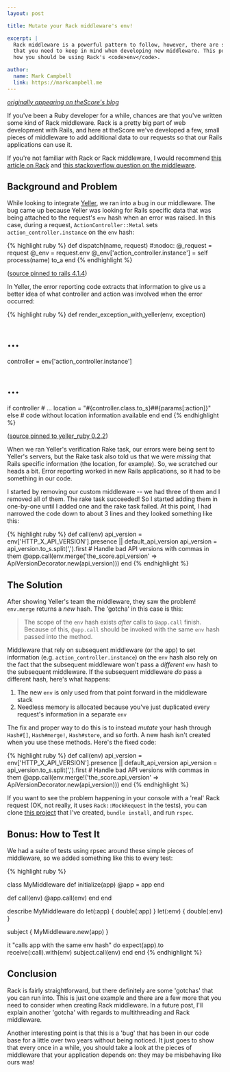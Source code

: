 ```yaml
---
layout: post

title: Mutate your Rack middleware's env!

excerpt: |
  Rack middleware is a powerful pattern to follow, however, there are some 'gotchas'
  that you need to keep in mind when developing new middleware. This post explains
  how you should be using Rack's <code>env</code>.

author:
  name: Mark Campbell
  link: https://markcampbell.me
---
```


*[originally appearing on theScore's blog](http://techblog.thescore.com/2014/12/04/modify-your-racks-env-hash/)*

If you've been a Ruby developer for a while, chances are that you've written some kind of Rack middleware. Rack is a pretty big part of web development with Rails, and here at theScore we've developed a few, small pieces of middleware to add additional data to our requests so that our Rails applications can use it.

If you're not familiar with Rack or Rack middleware, I would recommend [this article on Rack](http://southdesign.de/blog/rack.html) and [this stackoverflow question on the middleware](http://stackoverflow.com/questions/2256569/what-is-rack-middleware).


## Background and Problem

While looking to integrate [Yeller](http://yellerapp.com/), we ran into a bug in our middleware. The bug came up because Yeller was looking for Rails specific data that was being attached to the request's `env` hash when an error was raised. In this case, during a request, `ActionController::Metal` sets `action_controller.instance` on the `env` hash:

{% highlight ruby %}
def dispatch(name, request) #:nodoc:
  @_request = request
  @_env = request.env
  @_env['action_controller.instance'] = self
  process(name)
  to_a
end
{% endhighlight %}

([source pinned to rails 4.1.4](https://github.com/rails/rails/blob/7c4bfe1c954ef90acf4f790e46fcbbd07d85af3e/actionpack/lib/action_controller/metal.rb#L195))

In Yeller, the error reporting code extracts that information to give us a better idea of what controller and action was involved when the error occurred:

{% highlight ruby %}
def render_exception_with_yeller(env, exception)
  # ...
  controller = env['action_controller.instance']
  # ...
  if controller
    # ...
    location = "#{controller.class.to_s}##{params[:action]}"
  else
    # code without location information available
  end
end
{% endhighlight %}

([source pinned to yeller_ruby 0.2.2](https://github.com/tcrayford/yeller_ruby/blob/355cb6b874c6ddf0b3ee1d3d5012b9db16b7e0c0/lib/yeller/rails.rb#L58))

When we ran Yeller's verification Rake task, our errors were being sent to Yeller's servers, but the Rake task also told us that we were *missing* that Rails specific information (the location, for example). So, we scratched our heads a bit. Error reporting worked in new Rails applications, so it had to be something in our code.

I started by removing our custom middleware -- we had three of them and I removed all of them. The rake task succeeded! So I started adding them in one-by-one until I added one and the rake task failed. At this point, I had narrowed the code down to about 3 lines and they looked something like this:

{% highlight ruby %}
def call(env)
  api_version = env['HTTP_X_API_VERSION'].presence || default_api_version
  api_version = api_version.to_s.split(',').first # Handle bad API versions with commas in them
  @app.call(env.merge('the_score.api_version' => ApiVersionDecorator.new(api_version)))
end
{% endhighlight %}

## The Solution

After showing Yeller's team the middleware, they saw the problem! `env.merge` returns a *new* hash. The 'gotcha' in this case is this:

> The scope of the `env` hash exists *after* calls to `@app.call` finish. Because of this, `@app.call` should be invoked with the same `env` hash passed into the method.

Middleware that rely on subsequent middleware (or the app) to set information (e.g. `action_controller.instance`) on the `env` hash also rely on the fact that the subsequent middleware won't pass a *different* `env` hash to the subsequent middleware. If the subsequent middleware *do* pass a different hash, here's what happens:

1. The new `env` is only used from that point forward in the middleware stack
2. Needless memory is allocated because you've just duplicated every request's information in a separate `env`

The fix and proper way to do this is to instead *mutate* your hash through `Hash#[]`, `Hash#merge!`, `Hash#store`, and so forth. A new hash isn't created when you use these methods. Here's the fixed code:

{% highlight ruby %}
def call(env)
  api_version = env['HTTP_X_API_VERSION'].presence || default_api_version
  api_version = api_version.to_s.split(',').first # Handle bad API versions with commas in them
  @app.call(env.merge!('the_score.api_version' => ApiVersionDecorator.new(api_version)))
end
{% endhighlight %}

If you want to see the problem happening in your console with a 'real' Rack request (OK, not really, it uses `Rack::MockRequest` in the tests), you can clone [this project](https://github.com/Nitrodist/rack-middleware-gotcha) that I've created, `bundle install`, and run `rspec`.

## Bonus: How to Test It

We had a suite of tests using rpsec around these simple pieces of middleware, so we added something like this to every test:

{% highlight ruby %}

class MyMiddleware
  def initialize(app)
    @app = app
  end

  def call(env)
    @app.call(env)
  end
end

describe MyMiddleware do
  let(:app) { double(:app) }
  let(:env) { double(:env) }

  subject { MyMiddleware.new(app) }

  it "calls app with the same env hash" do
    expect(app).to receive(:call).with(env)
    subject.call(env)
  end
end
{% endhighlight %}

## Conclusion

Rack is fairly straightforward, but there definitely are some 'gotchas' that you can run into. This is just one example and there are a few more that you need to consider when creating Rack middleware. In a future post, I'll explain another 'gotcha' with regards to multithreading and Rack middleware.

Another interesting point is that this is a 'bug' that has been in our code base for a little over two years without being noticed. It just goes to show that every once in a while, you should take a look at the pieces of middleware that your application depends on: they may be misbehaving like ours was!
